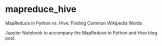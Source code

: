 # mapreduce_hive
MapReduce in Python vs. Hive: Finding Common Wikipedia Words

Jupyter Notebook to accompany the MapReduce in Python and Hive blog post.